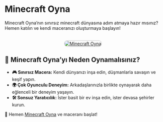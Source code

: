 <h1>Minecraft Oyna</h1>
<p>Minecraft Oyna’nın sınırsız minecraft dünyasına adım atmaya hazır mısınız? Hemen katılın ve kendi maceranızı oluşturmaya başlayın!</p>

<center>
<br>
<a href="https://sonhukumdar.net/" title="Minecraft Oyna">
<img src="https://i.ibb.co/d43k1Cg/1-min.webp" alt="Minecraft Oyna" style="max-width: 100%; border: 2px solid #ddd; border-radius: 10px;">
</a>
</center>

<h2>🌟 Minecraft Oyna’yı Neden Oynamalısınız?</h2>
<ul>
  <li><strong>🎮 Sınırsız Macera:</strong> Kendi dünyanızı inşa edin, düşmanlarla savaşın ve keşif yapın.</li>
  <li><strong>🌍 Çok Oyunculu Deneyim:</strong> Arkadaşlarınızla birlikte oynayarak daha eğlenceli bir deneyim yaşayın.</li>
  <li><strong>🛠 Sonsuz Yaratıcılık:</strong> İster basit bir ev inşa edin, ister devasa şehirler kurun.</li>
</ul>

<p>📌 Hemen <a href="https://sonhukumdar.net/" title="Minecraft Oyna">Minecraft Oyna</a> ve maceranı başlat!</p>

